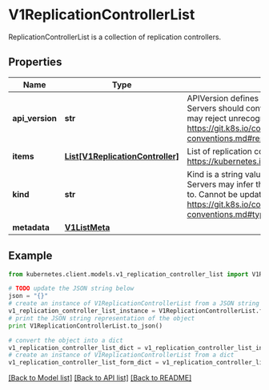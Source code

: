 # V1ReplicationControllerList

ReplicationControllerList is a collection of replication controllers.

## Properties

Name | Type | Description | Notes
------------ | ------------- | ------------- | -------------
**api_version** | **str** | APIVersion defines the versioned schema of this representation of an object. Servers should convert recognized schemas to the latest internal value, and may reject unrecognized values. More info: https://git.k8s.io/community/contributors/devel/sig-architecture/api-conventions.md#resources | [optional] 
**items** | [**List[V1ReplicationController]**](V1ReplicationController.md) | List of replication controllers. More info: https://kubernetes.io/docs/concepts/workloads/controllers/replicationcontroller | 
**kind** | **str** | Kind is a string value representing the REST resource this object represents. Servers may infer this from the endpoint the kubernetes.client submits requests to. Cannot be updated. In CamelCase. More info: https://git.k8s.io/community/contributors/devel/sig-architecture/api-conventions.md#types-kinds | [optional] 
**metadata** | [**V1ListMeta**](V1ListMeta.md) |  | [optional] 

## Example

```python
from kubernetes.client.models.v1_replication_controller_list import V1ReplicationControllerList

# TODO update the JSON string below
json = "{}"
# create an instance of V1ReplicationControllerList from a JSON string
v1_replication_controller_list_instance = V1ReplicationControllerList.from_json(json)
# print the JSON string representation of the object
print V1ReplicationControllerList.to_json()

# convert the object into a dict
v1_replication_controller_list_dict = v1_replication_controller_list_instance.to_dict()
# create an instance of V1ReplicationControllerList from a dict
v1_replication_controller_list_form_dict = v1_replication_controller_list.from_dict(v1_replication_controller_list_dict)
```
[[Back to Model list]](../README.md#documentation-for-models) [[Back to API list]](../README.md#documentation-for-api-endpoints) [[Back to README]](../README.md)


